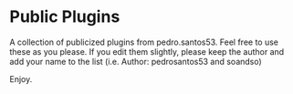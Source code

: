 # Public Plugins
A collection of publicized plugins from pedro.santos53.
Feel free to use these as you please. If you edit them slightly, please keep the author and add your name to the list (i.e. Author: pedrosantos53 and soandso)

Enjoy.
